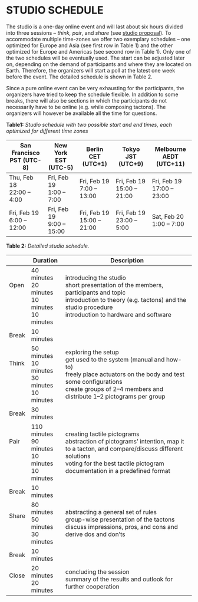 # STUDIO SCHEDULE
The studio is a one-day online event and will last about six hours
divided into three sessions – *think, pair*, and *share* (see [studio proposal](https://doi.org/10.1145/3430524.3442699)). To
accommodate multiple time-zones we offer two exemplary schedules
 – one optimized for Europe and Asia (see first row in Table 1)
and the other optimized for Europe and Americas (see second row
in Table 1). Only one of the two schedules will be eventually used.
The start can be adjusted later on, depending on the demand of
participants and where they are located on Earth. Therefore, the
organizers will start a poll at the latest one week before the event.
The detailed schedule is shown in Table 2.

Since a pure online event can be very exhausting for the participants,
the organizers have tried to keep the schedule flexible.
In addition to some breaks, there will also be sections in which
the participants do not necessarily have to be online (e.g. while
composing tactons). The organizers will however be available all
the time for questions.


**Table1:** *Studio schedule with two possible start and end times, each optimized for different time zones*

| San Francisco<br/> PST (UTC-8) | New York<br/> EST (UTC-5)     | Berlin<br/> CET (UTC+1)        | Tokyo<br/> JST (UTC+9)         | Melbourne<br/> AEDT (UTC+11)   |
|--------------------------------|-------------------------------|--------------------------------|--------------------------------|--------------------------------|
| Thu, Feb 18<br/> 22:00 – 4:00  | Fri, Feb 19<br/> 1:00 – 7:00  | Fri, Feb 19<br/> 7:00 – 13:00  | Fri, Feb 19<br/> 15:00 – 21:00 | Fri, Feb 19<br/> 17:00 – 23:00 |
| Fri, Feb 19<br/> 6:00 – 12:00  | Fri, Feb 19<br/> 9:00 – 15:00 | Fri, Feb 19<br/> 15:00 – 21:00 | Fri, Feb 19<br/> 23:00 – 5:00  | Sat, Feb 20<br/> 1:00 – 7:00   |


**Table 2:** *Detailed studio schedule.*

|                              | Duration                                                    | Description                                                                                                                                                                                                             |
|------------------------------|-------------------------------------------------------------|-------------------------------------------------------------------------------------------------------------------------------------------------------------------------------------------------------------------------|
| Open<br/> <br/> <br/> <br/>  | 40 minutes<br/> 20 minutes<br/> 10 minutes<br/> 10 minutes  | introducing the studio<br/> short presentation of the members, participants and topic<br/> introduction to theory (e.g. tactons) and the studio procedure<br/> introduction to hardware and software                    |
| Break                        | 10 minutes                                                  |                                                                                                                                                                                                                         |
| Think<br/> <br/> <br/> <br/> | 50 minutes<br/> 10 minutes<br/> 30 minutes<br/> 10 minutes  | exploring the setup<br/> get used to the system (manual and how-to)<br/> freely place actuators on the body and test some configurations<br/> create groups of 2–4 members and distribute 1–2 pictograms per group      |
| Break                        | 30 minutes                                                  |                                                                                                                                                                                                                         |
| Pair<br/> <br/> <br/> <br/>  | 110 minutes<br/> 90 minutes<br/> 10 minutes<br/> 10 minutes | creating tactile pictograms<br/> abstraction of pictograms’ intention, map it to a tacton, and compare/discuss different solutions<br/> voting for the best tactile pictogram<br/> documentation in a predefined format |
| Break                        | 10 minutes                                                  |                                                                                                                                                                                                                         |
| Share<br/> <br/> <br/>       | 80 minutes<br/> 50 minutes<br/> 30 minutes                  | abstracting a general set of rules<br/> group-wise presentation of the tactons<br/> discuss impressions, pros, and cons and derive dos and don’ts                                                                       |
| Break                        | 10 minutes                                                  |                                                                                                                                                                                                                         |
| Close<br/> <br/>             | 20 minutes<br/> 20 minutes                                  | concluding the session<br/> summary of the results and outlook for further cooperation                                                                                                                                  |
